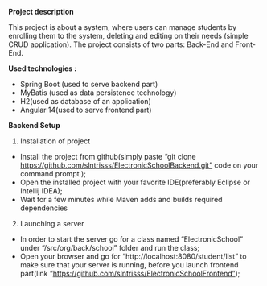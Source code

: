 ﻿**Project description**


This project is about a system, where users can manage students by enrolling them to the system, deleting and editing on their needs (simple CRUD application). 
The project consists of two parts: Back-End and Front-End.


**Used technologies :** 
* Spring Boot (used to serve backend part) 
* MyBatis (used as data persistence technology)
* H2(used as database of an application)
* Angular 14(used to serve frontend part)


**Backend Setup**


1. Installation of project
* Install the project from github(simply paste “git clone https://github.com/slntrisss/ElectronicSchoolBackend.git” code on your command prompt );
* Open the installed project with your favorite IDE(preferably Eclipse or Intellij IDEA);
* Wait for a few minutes while Maven adds and builds required dependencies
2. Launching a server
* In order to start the server go for a class named “ElectronicSchool” under “/src/org/back/school” folder and run the class;
* Open your browser and go for “http://localhost:8080/student/list” to make sure that your server is running, before you launch frontend part(link “https://github.com/slntrisss/ElectronicSchoolFrontend”);
